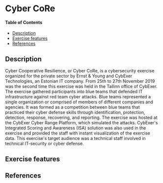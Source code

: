# Cyber CoRe

#### Table of Contents 
<!-- START doctoc generated TOC please keep comment here to allow auto update -->
<!-- DON'T EDIT THIS SECTION, INSTEAD RE-RUN doctoc TO UPDATE -->


- [Description](#description)
- [Exercise features](#exercise-features)
- [References](#references)

<!-- END doctoc generated TOC please keep comment here to allow auto update -->

## Description 
Cyber Cooperative Resilience, or Cyber CoRe, is a cybersecurity exercise organized for the private sector by Ernst & Young and CybExer Technologies, an Estonian IT company. From 25th to 27th November 2019 was the second time this exercise was held in the Tallinn office of CybExer. The exercise gathered participants into blue teams that defended IT infrastructure against red team cyber attacks. Blue teams represented a single organization or comprised of members of different companies and agencies. It was formed as a competition between blue teams that practiced their cyber defense skills through identification, protection, detection, response, recovering, and reporting. The exercise was hosted at the CybExer Cyber Range Platform, which simulated the attacks. CybExer's Integrated Scoring and Awareness (ISA) solution was also used in the exercise and provided the staff with instant visualization of the exercise data. This exercise's target audience was a technical staff involved in technical IT-security or cyber defense.

## Exercise features

## References